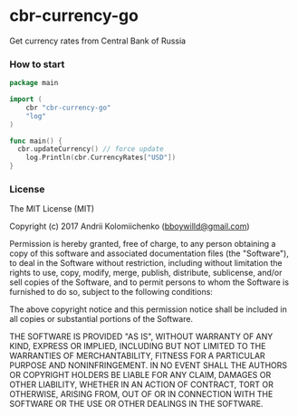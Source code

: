 # cbr-currency-go

Get currency rates from Central Bank of Russia

### How to start

```go
package main

import (
	cbr "cbr-currency-go"
	"log"
)

func main() {
  cbr.updateCurrency() // force update
	log.Println(cbr.CurrencyRates["USD"])
}
```

### License

The MIT License (MIT)

Copyright (c) 2017 Andrii Kolomiichenko (bboywilld@gmail.com)

Permission is hereby granted, free of charge, to any person obtaining a copy
of this software and associated documentation files (the "Software"), to deal
in the Software without restriction, including without limitation the rights
to use, copy, modify, merge, publish, distribute, sublicense, and/or sell
copies of the Software, and to permit persons to whom the Software is
furnished to do so, subject to the following conditions:

The above copyright notice and this permission notice shall be included in all
copies or substantial portions of the Software.

THE SOFTWARE IS PROVIDED "AS IS", WITHOUT WARRANTY OF ANY KIND, EXPRESS OR
IMPLIED, INCLUDING BUT NOT LIMITED TO THE WARRANTIES OF MERCHANTABILITY,
FITNESS FOR A PARTICULAR PURPOSE AND NONINFRINGEMENT. IN NO EVENT SHALL THE
AUTHORS OR COPYRIGHT HOLDERS BE LIABLE FOR ANY CLAIM, DAMAGES OR OTHER
LIABILITY, WHETHER IN AN ACTION OF CONTRACT, TORT OR OTHERWISE, ARISING FROM,
OUT OF OR IN CONNECTION WITH THE SOFTWARE OR THE USE OR OTHER DEALINGS IN THE
SOFTWARE.
